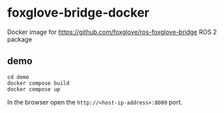 # foxglove-bridge-docker

Docker image for https://github.com/foxglove/ros-foxglove-bridge ROS 2 package

## demo

```
cd demo
docker compose build
docker compose up
```

In the browser open the `http://<host-ip-address>:8080` port.
